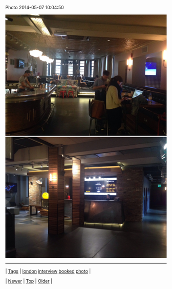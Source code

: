 <!--
title: Photo 2014-05-07 10
date: 2020-06-28T15:27:00.285Z
tags: london, interview, booked, photo
-->


Photo 2014-05-07 10:04:50

![](85010138749-0.jpg)
![](85010138749-1.jpg)

<!--BOTTOM-POST-NAVIGATION-->
---

| [Tags](tags.md) | [london](tag-london.md) [interview](tag-interview.md) [booked](tag-booked.md) [photo](tag-photo.md) |

| [Newer](84726301299.md) | [Top](index.md) | [Older](85041501734.md) |